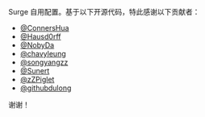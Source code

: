 Surge 自用配置。基于以下开源代码，特此感谢以下贡献者：

- [@ConnersHua](https://github.com/ConnersHua)
- [@Hausd0rff](https://github.com/Hausd0rff)
- [@NobyDa](https://github.com/NobyDa)
- [@chavyleung](https://github.com/chavyleung)
- [@songyangzz](https://github.com/songyangzz)
- [@Sunert](https://github.com/Sunert)
- [@zZPiglet](https://github.com/zZPiglet)
- [@githubdulong](https://github.com/githubdulong)

谢谢！
